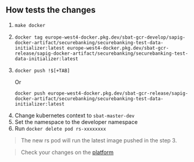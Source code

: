 ## How tests the changes
1. `make docker`
2. ```shell
   docker tag europe-west4-docker.pkg.dev/sbat-gcr-develop/sapig-docker-artifact/securebanking/securebanking-test-data-initializer:latest europe-west4-docker.pkg.dev/sbat-gcr-release/sapig-docker-artifact/securebanking/securebanking-test-data-initializer:latest
   ```
3. ```shell
   docker push !$[+TAB]
   ```
   Or
   ```shell
   docker push europe-west4-docker.pkg.dev/sbat-gcr-release/sapig-docker-artifact/securebanking/securebanking-test-data-initializer:latest
   ```
4. Change kubernetes context to `sbat-master-dev`
5. Set the namespace to the developer namespace
6. Run `docker delete pod rs-xxxxxxxx`

>The new rs pod will run the latest image pushed in the step 3.

>Check your changes on the [platform](https://iam.dev.forgerock.financial/platform)